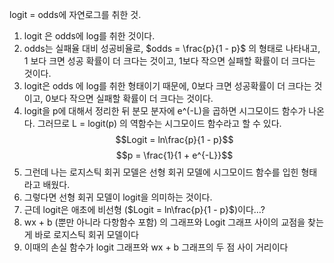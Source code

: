 logit = odds에 자연로그를 취한 것.

  
1. logit 은 odds에 log를 취한 것이다.  
2. odds는 실패율 대비 성공비율로, $odds = \frac{p}{1 - p}$ 의 형태로 나타내고, 1 보다 크면 성공 확률이 더 크다는 것이고, 1보다 작으면 실패할 확률이 더 크다는 것이다.  
3. logit은 odds 에 log를 취한 형태이기 때문에, 0보다 크면 성공확률이 더 크다는 것이고, 0보다 작으면 실패할 확률이 더 크다는 것이다.  
4. logit을 p에 대해서 정리한 뒤 분모 분자에 e^(-L)을 곱하면 시그모이드 함수가 나온다. 그러므로 L = logit(p) 의 역함수는 시그모이드 함수라고 할 수 있다.  $$Logit = ln\frac{p}{1 - p}$$$$p = \frac{1}{1 + e^{-L}}$$
5. 그런데 나는 로지스틱 회귀 모델은 선형 회귀 모델에 시그모이드 함수를 입힌 형태라고 배웠다.  
6. 그렇다면 선형 회귀 모델이 logit을 의미하는 것이다.  
7. 근데 logit은 애초에 비선형 ($Logit = ln\frac{p}{1 - p}$)이다…?  
8. wx + b (뿐만 아니라 다항함수 포함) 의 그래프와 Logit 그래프 사이의 교점을 찾는게 바로 로지스틱 회귀 모델이다
9. 이때의 손실 함수가 logit 그래프와 wx + b 그래프의 두 점 사이 거리이다